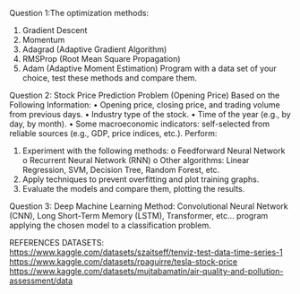 Question 1:The optimization methods:
1)	Gradient Descent
2)	Momentum
3)	Adagrad (Adaptive Gradient Algorithm)
4)	RMSProp (Root Mean Square Propagation)
5)	Adam (Adaptive Moment Estimation)
Program with a data set of your choice, test these methods and compare them.

Question 2: Stock Price Prediction Problem (Opening Price) Based on the Following Information:
•	Opening price, closing price, and trading volume from previous days.
•	Industry type of the stock.
•	Time of the year (e.g., by day, by month).
•	Some macroeconomic indicators: self-selected from reliable sources (e.g., GDP, price indices, etc.).
Perform:
1.	Experiment with the following methods:
  o	Feedforward Neural Network
  o	Recurrent Neural Network (RNN)
  o	Other algorithms: Linear Regression, SVM, Decision Tree, Random Forest, etc.
2.	Apply techniques to prevent overfitting and plot training graphs.
3.	Evaluate the models and compare them, plotting the results.

Question 3: Deep Machine Learning Method:
Convolutional Neural Network (CNN), Long Short-Term Memory (LSTM), Transformer, etc... program applying the chosen model to a classification problem.

REFERENCES DATASETS:
https://www.kaggle.com/datasets/szaitseff/tenviz-test-data-time-series-1
https://www.kaggle.com/datasets/rpaguirre/tesla-stock-price
https://www.kaggle.com/datasets/mujtabamatin/air-quality-and-pollution-assessment/data




